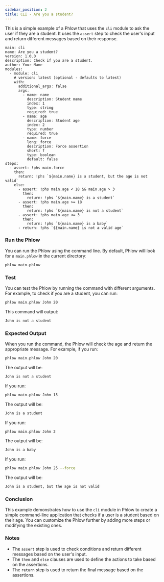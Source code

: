 ```yaml
---
sidebar_position: 2
title: CLI - Are you a student?
---
```

This is a simple example of a Phlow that uses the `cli` module to ask the user if they are a student. It uses the `assert` step to check the user's input and return different messages based on their response.


```phlow
main: cli
name: Are you a student?
version: 1.0.0
description: Check if you are a student.
author: Your Name
modules: 
  - module: cli
    # version: latest (optional - defaults to latest)
    with:
      additional_args: false
      args: 
        - name: name
          description: Student name
          index: 1
          type: string
          required: true
        - name: age
          description: Student age
          index: 2
          type: number
          required: true
        - name: force
          long: force
          description: Force assertion
          short: f
          type: boolean
          default: false
steps:
  - assert: !phs main.force
    then:
      return: !phs `${main.name} is a student, but the age is not valid`
    else:
      - assert: !phs main.age < 18 && main.age > 3
        then:
          return: !phs `${main.name} is a student`
      - assert: !phs main.age >= 18
        then:
          return: !phs `${main.name} is not a student`
      - assert: !phs main.age <= 3
        then:
          return: !phs `${main.name} is a baby`  
      - return: !phs `${main.name} is not a valid age`
```

### Run the Phlow
You can run the Phlow using the command line. By default, Phlow will look for a `main.phlow` in the current directory:

```bash
phlow main.phlow
```
### Test
You can test the Phlow by running the command with different arguments. For example, to check if you are a student, you can run:

```bash
phlow main.phlow John 20
```
This command will output:

```bash
John is not a student
```
### Expected Output
When you run the command, the Phlow will check the age and return the appropriate message. For example, if you run:

```bash
phlow main.phlow John 20
```
The output will be:

```bash
John is not a student
```
If you run:

```bash
phlow main.phlow John 15
```
The output will be:

```bash
John is a student
```
If you run:

```bash
phlow main.phlow John 2
```
The output will be:

```bash
John is a baby
```
If you run:

```bash
phlow main.phlow John 25 --force
```
The output will be:

```bash
John is a student, but the age is not valid
```
### Conclusion
This example demonstrates how to use the `cli` module in Phlow to create a simple command-line application that checks if a user is a student based on their age. You can customize the Phlow further by adding more steps or modifying the existing ones.

### Notes
- The `assert` step is used to check conditions and return different messages based on the user's input.
- The `then` and `else` clauses are used to define the actions to take based on the assertions.
- The `return` step is used to return the final message based on the assertions.
